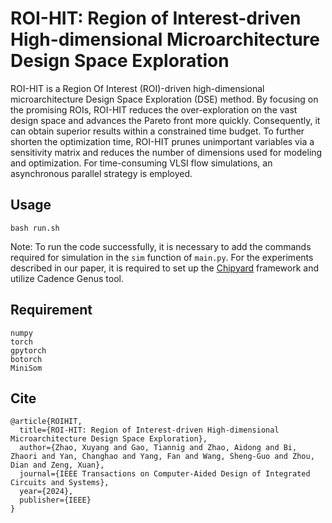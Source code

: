 # ROI-HIT: Region of Interest-driven High-dimensional Microarchitecture Design Space Exploration
ROI-HIT is a Region Of Interest (ROI)-driven high-dimensional microarchitecture Design Space Exploration (DSE) method. By focusing on the promising ROIs, ROI-HIT reduces the over-exploration on the vast design space and advances the Pareto front more quickly. Consequently, it can obtain superior results within a constrained time budget. To further shorten the optimization time, ROI-HIT prunes unimportant variables via a sensitivity matrix and reduces the number of dimensions used for modeling and optimization. For time-consuming VLSI flow simulations, an asynchronous parallel strategy is employed.

## Usage
```
bash run.sh
```
Note: To run the code successfully, it is necessary to add the commands required for simulation in the `sim` function of `main.py`. For the experiments described in our paper, it is required to set up the [Chipyard](https://github.com/ucb-bar/chipyard) framework and utilize Cadence Genus tool.

## Requirement
```
numpy
torch
gpytorch
botorch
MiniSom
```

## Cite
```
@article{ROIHIT,
  title={ROI-HIT: Region of Interest-driven High-dimensional Microarchitecture Design Space Exploration},
  author={Zhao, Xuyang and Gao, Tiannig and Zhao, Aidong and Bi, Zhaori and Yan, Changhao and Yang, Fan and Wang, Sheng-Guo and Zhou, Dian and Zeng, Xuan},
  journal={IEEE Transactions on Computer-Aided Design of Integrated Circuits and Systems},
  year={2024},
  publisher={IEEE}
}
```
